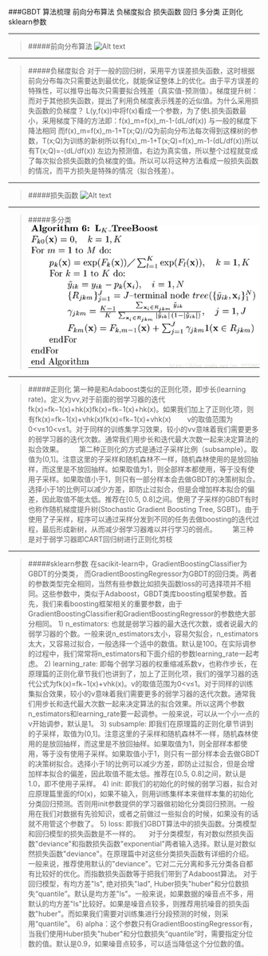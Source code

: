###GBDT 算法梳理
前向分布算法
负梯度拟合
损失函数
回归
多分类
正则化
sklearn参数


----------
>#####前向分布算法 
![Alt text](1554643803074.png)


----------
>#####负梯度拟合
对于一般的回归树，采用平方误差损失函数，这时根据前向分布每次只需要达到最优化，就能保证整体上的优化。由于平方误差的特殊性，可以推导出每次只需要拟合残差（真实值-预测值）。梯度提升树：而对于其他损失函数，提出了利用负梯度表示残差的近似值。为什么采用损失函数的负梯度？
L(y,f(x))中将f(x)看成一个参数，为了使L损失函数最小，采用梯度下降的方法即：f(x)_m=f(x)_m-1-(dL/df(x)) 与一般的梯度下降法相同
而f(x)_m=f(x)_m-1+T(x;Q)//Q为前向分布法每次得到这棵树的参数，T(x;Q)为训练的新树所以有f(x)_m-1+T(x;Q)=f(x)_m-1-(dL/df(x))所以有T(x;Q)=-(dL/df(x))
左边为预测值，右边为真实值，所以整个过程就变成了每次拟合损失函数的负梯度的值。所以可以将这种方法看成一般损失函数的情况，而平方损失是特殊的情况（拟合残差）。

----------
>#####损失函数
![Alt text](1554644161844.png)


--------
>#####多分类
![Alt text](./1554644246662.png)

--------
>#####正则化
第一种是和Adaboost类似的正则化项，即步长(learning rate)。定义为νν,对于前面的弱学习器的迭代fk(x)=fk−1(x)+hk(x)fk(x)=fk−1(x)+hk(x)。如果我们加上了正则化项，则有fk(x)=fk−1(x)+νhk(x)fk(x)=fk−1(x)+νhk(x)
　　ν的取值范围为0<ν≤10<ν≤1。对于同样的训练集学习效果，较小的νν意味着我们需要更多的弱学习器的迭代次数。通常我们用步长和迭代最大次数一起来决定算法的拟合效果。
　　第二种正则化的方式是通过子采样比例（subsample）。取值为(0,1]。注意这里的子采样和随机森林不一样，随机森林使用的是放回抽样，而这里是不放回抽样。如果取值为1，则全部样本都使用，等于没有使用子采样。如果取值小于1，则只有一部分样本会去做GBDT的决策树拟合。选择小于1的比例可以减少方差，即防止过拟合，但是会增加样本拟合的偏差，因此取值不能太低。推荐在[0.5, 0.8]之间。使用了子采样的GBDT有时也称作随机梯度提升树(Stochastic Gradient Boosting Tree, SGBT)。由于使用了子采样，程序可以通过采样分发到不同的任务去做boosting的迭代过程，最后形成新树，从而减少弱学习器难以并行学习的弱点。
　　第三种是对于弱学习器即CART回归树进行正则化剪枝

--------
>#####sklearn参数
在sacikit-learn中，GradientBoostingClassifier为GBDT的分类类， 而GradientBoostingRegressor为GBDT的回归类。两者的参数类型完全相同，当然有些参数比如损失函数loss的可选择项并不相同。这些参数中，类似于Adaboost，GBDT类库boosting框架参数。首先，我们来看boosting框架相关的重要参数，由于GradientBoostingClassifier和GradientBoostingRegressor的参数绝大部分相同。
	1) n_estimators: 也就是弱学习器的最大迭代次数，或者说最大的弱学习器的个数。一般来说n_estimators太小，容易欠拟合，n_estimators太大，又容易过拟合，一般选择一个适中的数值。默认是100。在实际调参的过程中，我们常常将n_estimators和下面介绍的参数learning_rate一起考虑。
	2) learning_rate: 即每个弱学习器的权重缩减系数ν，也称作步长，在原理篇的正则化章节我们也讲到了，加上了正则化项，我们的强学习器的迭代公式为fk(x)=fk−1(x)+νhk(x)。ν的取值范围为0<ν≤1。对于同样的训练集拟合效果，较小的ν意味着我们需要更多的弱学习器的迭代次数。通常我们用步长和迭代最大次数一起来决定算法的拟合效果。所以这两个参数n_estimators和learning_rate要一起调参。一般来说，可以从一个小一点的ν开始调参，默认是1。
	3) subsample: 即我们在原理篇的正则化章节讲到的子采样，取值为(0,1]。注意这里的子采样和随机森林不一样，随机森林使用的是放回抽样，而这里是不放回抽样。如果取值为1，则全部样本都使用，等于没有使用子采样。如果取值小于1，则只有一部分样本会去做GBDT的决策树拟合。选择小于1的比例可以减少方差，即防止过拟合，但是会增加样本拟合的偏差，因此取值不能太低。推荐在[0.5, 0.8]之间，默认是1.0，即不使用子采样。
	4) init: 即我们的初始化的时候的弱学习器，拟合对应原理篇里面的f0(x)，如果不输入，则用训练集样本来做样本集的初始化分类回归预测。否则用init参数提供的学习器做初始化分类回归预测。一般用在我们对数据有先验知识，或者之前做过一些拟合的时候，如果没有的话就不用管这个参数了。
	5) loss: 即我们GBDT算法中的损失函数。分类模型和回归模型的损失函数是不一样的。
   　对于分类模型，有对数似然损失函数"deviance"和指数损失函数"exponential"两者输入选择。默认是对数似然损失函数"deviance"。在原理篇中对这些分类损失函数有详细的介绍。一般来说，推荐使用默认的"deviance"。它对二元分离和多元分类各自都有比较好的优化。而指数损失函数等于把我们带到了Adaboost算法。
	对于回归模型，有均方差"ls", 绝对损失"lad", Huber损失"huber"和分位数损失“quantile”。默认是均方差"ls"。一般来说，如果数据的噪音点不多，用默认的均方差"ls"比较好。如果是噪音点较多，则推荐用抗噪音的损失函数"huber"。而如果我们需要对训练集进行分段预测的时候，则采用“quantile”。
	6) alpha：这个参数只有GradientBoostingRegressor有，当我们使用Huber损失"huber"和分位数损失“quantile”时，需要指定分位数的值。默认是0.9，如果噪音点较多，可以适当降低这个分位数的值。
